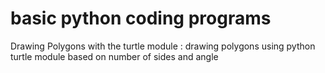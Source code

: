 # basic python coding programs
Drawing Polygons with the turtle module : drawing polygons using python turtle module based on number of sides and angle
